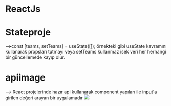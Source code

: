 # ReactJs

# Stateproje

-->const [teams, setTeams] = useState([]); örnekteki gibi useState kavramını kullanarak propsları tutmayı veya setTeams kullanmaz isek veri her herhangi bir güncellemede kayıp olur.

# apiimage

--> React projelerinde hazır api kullanarak component yapıları ile input'a girilen değeri arayan bir uygulamadır
<img src="C:\Users\Lenovo\desktop\react\ProjeResimleri\apiimage.PNG"/>
